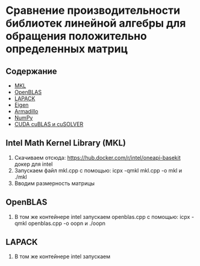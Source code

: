 # Сравнение производительности библиотек линейной алгебры для обращения положительно определенных матриц
## Содержание
- [MKL](#Intel_Math_Kernel_Library (MKL))
- [OpenBLAS](#OpenBLAS)
- [LAPACK](#LAPACK)
- [Eigen](#Eigen)
- [Armadillo](#Armadillo)
- [NumPy](#NumPy)
- [CUDA cuBLAS и cuSOLVER](#CUDA_cuBLAS_и_cuSOLVER)
  
## Intel Math Kernel Library (MKL)
1. Скачиваем отсюда: https://hub.docker.com/r/intel/oneapi-basekit докер для intel
2. Запускаем файл mkl.cpp с помощью: icpx -qmkl mkl.cpp -o mkl  и  ./mkl
3. Вводим размерность матрицы

## OpenBLAS
1. В том же контейнере intel запускаем openblas.cpp c помощью: icpx -qmkl openblas.cpp -o oopn  и ./oopn

## LAPACK
1. В том же контейнере intel запускаем 
